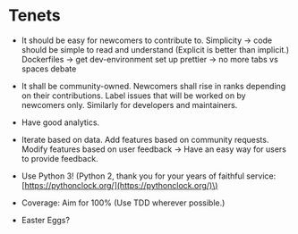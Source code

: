 # Tenets

* It should be easy for newcomers to contribute to.
  Simplicity -&gt; code should be simple to read and understand \(Explicit is better than implicit.\)
  Dockerfiles -&gt; get dev-environment set up
  prettier -&gt; no more tabs vs spaces debate

* It shall be community-owned.
  Newcomers shall rise in ranks depending on their contributions.
  Label issues that will be worked on by newcomers only. Similarly for developers and maintainers.

* Have good analytics.

* Iterate based on data.
  Add features based on community requests.
  Modify features based on user feedback -&gt; Have an easy way for users to provide feedback.

* Use Python 3! \(Python 2, thank you for your years of faithful service: [https://pythonclock.org/](https://pythonclock.org/)\)

* Coverage: Aim for 100% \(Use TDD wherever possible.\)

* Easter Eggs?
